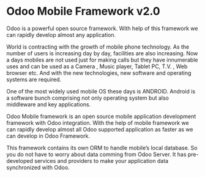 Odoo Mobile Framework v2.0
==========================

Odoo is a powerful open source framework. With help of this framework we can rapidly develop almost any application.

World is contracting with the growth of mobile phone technology. As the number of users is increasing day by day, facilities are also increasing. Now a days mobiles are not used just for making calls but they have innumerable uses and can be used as a Camera , Music player, Tablet PC, T.V. , Web browser etc. And with the new technologies, new software and operating systems are required.

One of the most widely used mobile OS these days is ANDROID. Android is a software bunch comprising not only operating system but also middleware and key applications.

Odoo Mobile framework is an open source mobile application development framework with Odoo integration. With the help of mobile framework we can rapidly develop almost all Odoo supported application as faster as we can develop in Odoo Framework.

This framework contains its own ORM to handle mobile’s local database. So you do not have to worry about data comming from Odoo Server. It has pre-developed services and providers to make your application data synchronized with Odoo.
